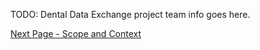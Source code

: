 TODO: Dental Data Exchange project team info goes here.

[Next Page - Scope and Context](ScopeandContext.html)